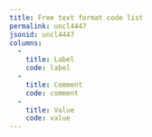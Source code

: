 ```yaml
---
title: Free text format code list
permalink: uncl4447
jsonid: uncl4447
columns:
  - 
    title: Label
    code: label
  - 
    title: Comment
    code: comment
  - 
    title: Value
    code: value
---
```

